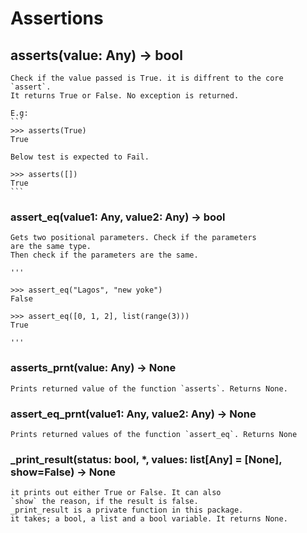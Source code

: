 # Assertions

## asserts(value: Any) -> bool

    Check if the value passed is True. it is diffrent to the core `assert`. 
    It returns True or False. No exception is returned.
    
    E.g:
    ```
    >>> asserts(True)
    True

    Below test is expected to Fail.

    >>> asserts([])
    True
    ```


### assert\_eq(value1: Any, value2: Any) -> bool
    
    Gets two positional parameters. Check if the parameters
    are the same type. 
    Then check if the parameters are the same. 

    '''

    >>> assert_eq("Lagos", "new yoke")
    False

    >>> assert_eq([0, 1, 2], list(range(3)))
    True

    '''


### asserts\_prnt(value: Any) -> None

    Prints returned value of the function `asserts`. Returns None.


### assert\_eq\_prnt(value1: Any, value2: Any) -> None

    Prints returned values of the function `assert_eq`. Returns None


### \_print\_result(status: bool, *, values: list[Any] = [None], show=False) -> None
    
    it prints out either True or False. It can also
    `show` the reason, if the result is false. 
    _print_result is a private function in this package.
    it takes; a bool, a list and a bool variable. It returns None.
    
